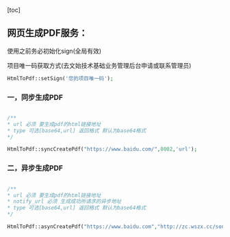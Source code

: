 [toc]
## 网页生成PDF服务：

使用之前务必初始化sign(全局有效)

项目唯一码获取方式(去文始技术基础业务管理后台申请或联系管理员)
```php
HtmlToPdf::setSign('您的项目唯一码');
```

### 一，同步生成PDF 

```php

/**
* url 必须 要生成pdf的html链接地址
* type 可选[base64,url] 返回格式 默认为base64格式
*/

HtmlToPdf::syncCreatePdf("https://www.baidu.com/",8002,'url');
```

### 二，异步生成PDF 

```php

/**
* url 必须 要生成pdf的html链接地址
* notify_url 必须 生成成功所请求的异步地址
* type 可选[base64,url] 返回格式 默认为base64格式
*/

HtmlToPdf::asynCreatePdf("https://www.baidu.com","http://zc.wszx.cc/songtest-pdf.html",'url');